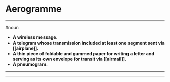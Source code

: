 # Aerogramme
---
#noun
- **A wireless message.**
- **A telegram whose transmission included at least one segment sent via [[airplane]].**
- **A thin piece of foldable and gummed paper for writing a letter and serving as its own envelope for transit via [[airmail]].**
- **A pneumogram.**
---
---
